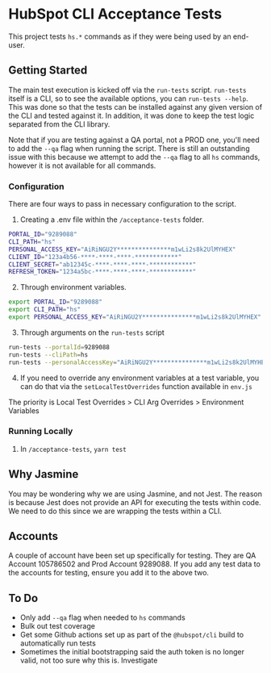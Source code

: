 # HubSpot CLI Acceptance Tests

This project tests `hs.*` commands as if they were being used by an end-user.

## Getting Started

The main test execution is kicked off via the `run-tests` script. `run-tests` itself is a CLI, so to see the available options, you can `run-tests --help`. This was done so that the tests can be installed against any given version of the CLI and tested against it. In addition, it was done to keep the test logic separated from the CLI library.

Note that if you are testing against a QA portal, not a PROD one, you'll need to add the `--qa` flag when running the script. There is still an outstanding issue with this because we attempt to add the `--qa` flag to all `hs` commands, however it is not available for all commands.

### Configuration

There are four ways to pass in necessary configuration to the script.

1. Creating a .env file within the `/acceptance-tests` folder.

```bash
PORTAL_ID="9289088"
CLI_PATH="hs"
PERSONAL_ACCESS_KEY="AiRiNGU2Y***************m1wLi2s8k2UlMYHEX"
CLIENT_ID="123a4b56-****-****-****-************"
CLIENT_SECRET="ab12345c-****-****-****-************"
REFRESH_TOKEN="1234a5bc-****-****-****-************"
```

2. Through environment variables.

```bash
export PORTAL_ID="9289088"
export CLI_PATH="hs"
export PERSONAL_ACCESS_KEY="AiRiNGU2Y***************m1wLi2s8k2UlMYHEX"
```

3. Through arguments on the `run-tests` script

```bash
run-tests --portalId=9289088
run-tests --cliPath=hs
run-tests --personalAccessKey="AiRiNGU2Y***************m1wLi2s8k2UlMYHEX"
```

4. If you need to override any environment variables at a test variable, you can do that via the `setLocalTestOverrides` function available in `env.js`

The priority is Local Test Overrides > CLI Arg Overrides > Environment Variables

### Running Locally

1. In `/acceptance-tests`, `yarn test`

## Why Jasmine

You may be wondering why we are using Jasmine, and not Jest. The reason is because Jest does not provide an API for executing the tests within code. We need to do this since we are wrapping the tests within a CLI.

## Accounts

A couple of account have been set up specifically for testing. They are QA Account 105786502 and Prod Account 9289088. If you add any test data to the accounts for testing, ensure you add it to the above two.

## To Do

- Only add `--qa` flag when needed to `hs` commands
- Bulk out test coverage
- Get some Github actions set up as part of the `@hubspot/cli` build to automatically run tests
- Sometimes the initial bootstrapping said the auth token is no longer valid, not too sure why this is. Investigate
